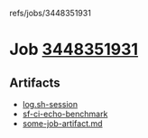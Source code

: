 refs/jobs/3448351931

# Job [3448351931](https://github.com/rokmoln/support-firecloud/runs/3448351931?check_suite_focus=true)

## Artifacts

* [log.sh-session](log.sh-session)
* [sf-ci-echo-benchmark](sf-ci-echo-benchmark)
* [some-job-artifact.md](some-job-artifact.md)


